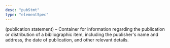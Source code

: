 ```yaml
---
desc: "pubStmt"
type: "elementSpec"
---
```


(publication statement) – Container for information regarding the publication or
distribution of a bibliographic item, including the publisher's name and address,
the date
of publication, and other relevant details.